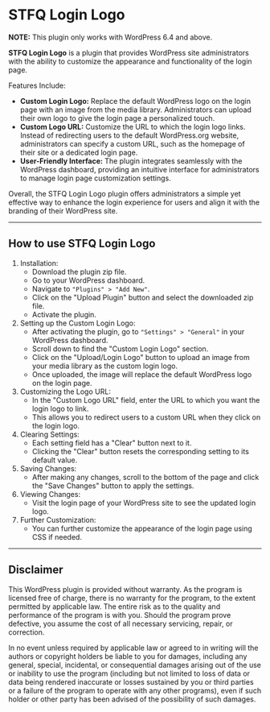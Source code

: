 # STFQ Login Logo

**NOTE:** This plugin only works with WordPress 6.4 and above.

**STFQ Login Logo** is a plugin that provides WordPress site administrators with the ability to customize the appearance and functionality of the login page.

Features Include:

- **Custom Login Logo:** Replace the default WordPress logo on the login page with an image from the media library. Administrators can upload their own logo to give the login page a personalized touch.
- **Custom Logo URL:** Customize the URL to which the login logo links. Instead of redirecting users to the default WordPress.org website, administrators can specify a custom URL, such as the homepage of their site or a dedicated login page.
- **User-Friendly Interface:** The plugin integrates seamlessly with the WordPress dashboard, providing an intuitive interface for administrators to manage login page customization settings.

Overall, the STFQ Login Logo plugin offers administrators a simple yet effective way to enhance the login experience for users and align it with the branding of their WordPress site.

---

## How to use STFQ Login Logo

1. Installation:
    - Download the plugin zip file.
    - Go to your WordPress dashboard.
    - Navigate to `"Plugins" > "Add New"`.
    - Click on the "Upload Plugin" button and select the downloaded zip file.
    - Activate the plugin.
2. Setting up the Custom Login Logo:
    - After activating the plugin, go to `"Settings" > "General"` in your WordPress dashboard.
    - Scroll down to find the "Custom Login Logo" section.
    - Click on the "Upload/Login Logo" button to upload an image from your media library as the custom login logo.
    - Once uploaded, the image will replace the default WordPress logo on the login page.
3. Customizing the Logo URL:
    - In the "Custom Logo URL" field, enter the URL to which you want the login logo to link.
    - This allows you to redirect users to a custom URL when they click on the login logo.
4. Clearing Settings:
    - Each setting field has a "Clear" button next to it.
    - Clicking the "Clear" button resets the corresponding setting to its default value.
5. Saving Changes:
    - After making any changes, scroll to the bottom of the page and click the "Save Changes" button to apply the settings.
6. Viewing Changes:
    - Visit the login page of your WordPress site to see the updated login logo.
7. Further Customization:
    - You can further customize the appearance of the login page using CSS if needed.

---

## Disclaimer

This WordPress plugin is provided without warranty. As the program is licensed free of charge, there is no warranty for the program, to the extent permitted by applicable law. The entire risk as to the quality and performance of the program is with you. Should the program prove defective, you assume the cost of all necessary servicing, repair, or correction.

In no event unless required by applicable law or agreed to in writing will the authors or copyright holders be liable to you for damages, including any general, special, incidental, or consequential damages arising out of the use or inability to use the program (including but not limited to loss of data or data being rendered inaccurate or losses sustained by you or third parties or a failure of the program to operate with any other programs), even if such holder or other party has been advised of the possibility of such damages.
